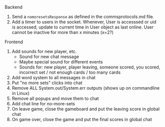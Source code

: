 Backend 

1. Send a `nomoresetsResponse` as defined in the commsprotocols.md file.
2. Add a timer to users in the socket. Whenever, User is accesssed or uid is accessed, update to current time in User object as last online.
  User cannot be inactive for more than x minutes (x=2?)

Frontend

1. Add sounds for new player, etc.
    * Sound for new chat message
    * Maybe special sound for different events
    * Sounds for: new player, player leaving, someone scored, you scored, incorrect set / not enough cards / too many cards 
2. Add word system to all messages in chat
3. Put "no more sets" clicks into chat
4. Remove ALL System.out/System.err outputs (shows up on commandline in Linux)
5. Remove all popups and move them to chat
6. Add chat line for no-more-sets
7. On leave game, close the gameboard and put the leaving score in global chat
8. On game over, close the game and put the final scores in global chat